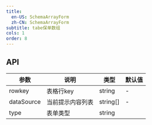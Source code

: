 ```yaml
---
title:
  en-US: SchemaArrayForm
  zh-CN: SchemaArrayForm
subtitle: tabe保单数组
cols: 1
order: 8
---
```


## API

参数 | 说明 | 类型 | 默认值
----|------|-----|------
rowkey | 表格行key | string | -
dataSource | 当前提示内容列表 | string[] | -
type | 表单类型| string